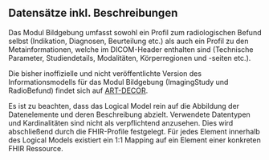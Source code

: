 ## Datensätze inkl. Beschreibungen

Das Modul Bildgebung umfasst sowohl ein Profil zum radiologischen Befund selbst (Indikation, Diagnosen, Beurteilung etc.) als auch ein Profil zu den Metainformationen, welche im DICOM-Header enthalten sind (Technische Parameter, Studiendetails, Modalitäten, Körperregionen und -seiten etc.). 

Die bisher inoffizielle und nicht veröffentlichte Version des Informationsmodells für das Modul Bildgebung (ImagingStudy und RadioBefund) findet sich auf [ART-DECOR](TODO). 

Es ist zu beachten, dass das Logical Model rein auf die Abbildung der Datenelemente und deren Beschreibung abzielt. Verwendete Datentypen und Kardinalitäten sind nicht als verpflichtend anzusehen. Dies wird abschließend durch die FHIR-Profile festgelegt. Für jedes Element innerhalb des Logical Models existiert ein 1:1 Mapping auf ein Element einer konkreten FHIR Ressource.

